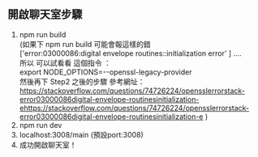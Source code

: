 ## 開啟聊天室步驟
1. npm run build  
(如果下 npm run build 可能會報這樣的錯  
    ['error:03000086:digital envelope routines::initialization error' ] ....   
    所以 可以試看看 這個指令 ：   
     export NODE_OPTIONS=--openssl-legacy-provider     
    然後再下 Step2 之後的步驟
    參考網址：https://stackoverflow.com/questions/74726224/opensslerrorstack-error03000086digital-envelope-routinesinitialization-ehttps://stackoverflow.com/questions/74726224/opensslerrorstack-error03000086digital-envelope-routinesinitialization-e
) 
2. npm run dev 
3. localhost:3008/main (預設port:3008) 
4. 成功開啟聊天室！